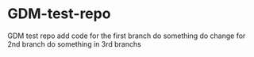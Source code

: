 # GDM-test-repo
GDM test repo
add code for the first branch
do something
do change for 2nd branch
do something in 3rd branchs
